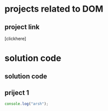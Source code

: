 # projects related to DOM

## project link

[clickhere]
# solution code

## solution code

## priject 1 

``` javascript
console.log("arsh");

```